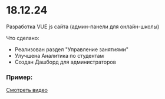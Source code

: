 # 18.12.24

Разработка VUE js сайта (админ-панели для онлайн-школы)

Что сделано:
- Реализован раздел "Управление занятиями"
- Улучшена Аналитика по студентам
- Создан Дашборд для администраторов

### Пример:
[Смотреть видео](https://s3.akarmain.ru/S/sd23hxl.mp4)
